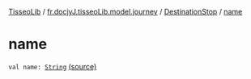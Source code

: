 [TisseoLib](../../index.md) / [fr.docjyJ.tisseoLib.model.journey](../index.md) / [DestinationStop](index.md) / [name](./name.md)

# name

`val name: `[`String`](https://kotlinlang.org/api/latest/jvm/stdlib/kotlin/-string/index.html) [(source)](https://github.com/docjyj/tisseoLib/tree/master/src/main/kotlin/fr/docjyJ/tisseoLib/model/journey/DestinationStop.kt#L11)